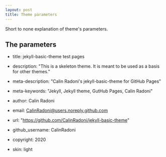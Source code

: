 ```yaml
---
layout: post
title: Theme parameters
---
```


Short to none explanation of theme's parameters.

## The parameters

* title: jekyll-basic-theme test pages
* description: "This is a skeleton theme. It is meant to be used as a basis for other themes."
* meta-description: "Calin Radoni's jekyll-basic-theme for GitHub Pages"
* meta-keywords: "Jekyll, Jekyll theme, GutHub Pages, Calin Radoni"

* author: Calin Radoni
* email: CalinRadoni@users.noreply.github.com
* url: "https://github.com/CalinRadoni/jekyll-basic-theme"
* github_username: CalinRadoni
* copyright: 2020

* skin: light
